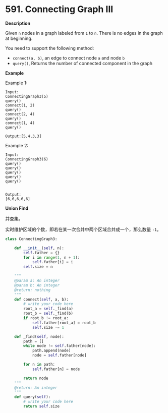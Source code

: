 # 591. Connecting Graph III

**Description**

Given `n` nodes in a graph labeled from `1` to `n`. There is no edges in the graph at beginning.

You need to support the following method:

- `connect(a, b)`, an edge to connect node `a` and node `b`
- `query()`, Returns the number of connected component in the graph

**Example**

Example 1:

```
Input:
ConnectingGraph3(5)
query()
connect(1, 2)
query()
connect(2, 4)
query()
connect(1, 4)
query()

Output:[5,4,3,3]
```

Example 2:

```
Input:
ConnectingGraph3(6)
query()
query()
query()
query()
query()


Output:
[6,6,6,6,6]
```

**Union Find**

并查集。

实时维护区域的个数，即若在某一次合并中两个区域合并成一个，那么数量 `-1`。


```python
class ConnectingGraph3:

    def __init__(self, n):
        self.father = {}
        for i in range(1, n + 1):
            self.father[i] = i
        self.size = n

    """
    @param a: An integer
    @param b: An integer
    @return: nothing
    """
    def connect(self, a, b):
        # write your code here
        root_a = self._find(a)
        root_b = self._find(b)
        if root_b != root_a:
            self.father[root_a] = root_b
            self.size -= 1

    def _find(self, node):
        path = []
        while node != self.father[node]:
            path.append(node)
            node = self.father[node]

        for n in path:
            self.father[n] = node

        return node
    """
    @return: An integer
    """
    def query(self):
        # write your code here
        return self.size
```